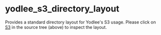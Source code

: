 yodlee_s3_directory_layout
==========================

Provides a standard directory layout for Yodlee's S3 usage.  Please click on [S3](https://github.com/joeandrewkey/yodlee_s3_directory_layout/tree/master/S3) in the source tree (above) to inspect the layout.

